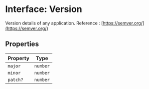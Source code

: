 # Interface: Version

Version details of any application.
Reference : [https://semver.org/](https://semver.org/)

## Properties

| Property | Type |
| ------ | ------ |
| `major` | `number` |
| `minor` | `number` |
| `patch?` | `number` |
